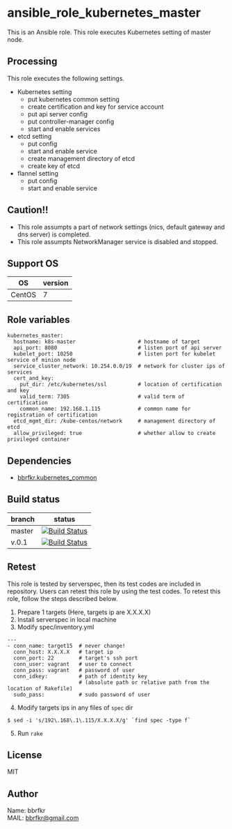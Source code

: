 # ansible_role_kubernetes_master

This is an Ansible role. This role executes Kubernetes setting of master node.

## Processing
This role executes the following settings.

* Kubernetes setting
  * put kubernetes common setting
  * create certification and key for service account
  * put api server config
  * put controller-manager config
  * start and enable services
* etcd setting
  * put config
  * start and enable service
  * create management directory of etcd
  * create key of etcd
* flannel setting
  * put config
  * start and enable service

## Caution!!
* This role assumpts a part of network settings (nics, default gateway and dns server) is completed.
* This role assumpts NetworkManager service is disabled and stopped.

## Support OS

| OS | version |
|----|---------|
|CentOS|7|


## Role variables
```
kubernetes_master:
  hostname: k8s-master                    # hostname of target
  api_port: 8080                          # listen port of api server
  kubelet_port: 10250                     # listen port for kubelet service of minion node
  service_cluster_network: 10.254.0.0/19  # network for cluster ips of services
  cert_and_key:
    put_dir: /etc/kubernetes/ssl          # location of certification and key
    valid_term: 7305                      # valid term of certification
    common_name: 192.168.1.115            # common name for registration of certification
  etcd_mgmt_dir: /kube-centos/network     # management directory of etcd
  allow_privileged: true                  # whether allow to create privileged container   
```

## Dependencies
- [bbrfkr.kubernetes_common](https://galaxy.ansible.com/bbrfkr/kubernetes_common/)

## Build status
|branch|status|
|------|------|
|master|[![Build Status](http://jenkins.bbrfkr.mydns.jp:8088/job/ansible_role_kubernetes_master_master/badge/icon)](http://jenkins.bbrfkr.mydns.jp:8088/job/ansible_role_kubernetes_master_master/)|
|v.0.1 |[![Build Status](http://jenkins.bbrfkr.mydns.jp:8088/job/ansible_role_kubernetes_master_v.0.1/badge/icon)](http://jenkins.bbrfkr.mydns.jp:8088/job/ansible_role_kubernetes_master_v.0.1/)|

## Retest
This role is tested by serverspec, then its test codes are included in repository. Users can retest this role by using the test codes. To retest this role, follow the steps described below.

1. Prepare 1 targets (Here, targets ip are X.X.X.X)
2. Install serverspec in local machine
3. Modify spec/inventory.yml
```
---
- conn_name: target15  # never change!
  conn_host: X.X.X.X   # target ip
  conn_port: 22        # target's ssh port
  conn_user: vagrant   # user to connect
  conn_pass: vagrant   # password of user
  conn_idkey:          # path of identity key 
                       # (absolute path or relative path from the location of Rakefile)
  sudo_pass:           # sudo password of user
```

4. Modify targets ips in any files of `spec` dir
```
$ sed -i 's/192\.168\.1\.115/X.X.X.X/g' `find spec -type f`
```

5. Run `rake`

## License
MIT

## Author
Name: bbrfkr  
MAIL: bbrfkr@gmail.com

